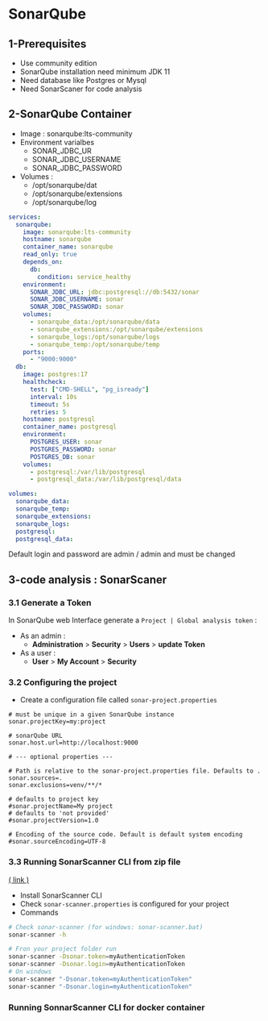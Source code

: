 # SonarQube
## 1-Prerequisites
* Use community edition
* SonarQube installation need minimum JDK 11
* Need database like Postgres or Mysql
* Need SonarScaner for code analysis

## 2-SonarQube Container
* Image : sonarqube:lts-community
* Environment varialbes
    * SONAR_JDBC_UR
    * SONAR_JDBC_USERNAME
    * SONAR_JDBC_PASSWORD
* Volumes :
    * /opt/sonarqube/dat
    * /opt/sonarqube/extensions
    * /opt/sonarqube/log

```yml
services:
  sonarqube:
    image: sonarqube:lts-community
    hostname: sonarqube
    container_name: sonarqube
    read_only: true
    depends_on:
      db:
        condition: service_healthy
    environment:
      SONAR_JDBC_URL: jdbc:postgresql://db:5432/sonar
      SONAR_JDBC_USERNAME: sonar
      SONAR_JDBC_PASSWORD: sonar
    volumes:
      - sonarqube_data:/opt/sonarqube/data
      - sonarqube_extensions:/opt/sonarqube/extensions
      - sonarqube_logs:/opt/sonarqube/logs
      - sonarqube_temp:/opt/sonarqube/temp
    ports:
      - "9000:9000"
  db:
    image: postgres:17
    healthcheck:
      test: ["CMD-SHELL", "pg_isready"]
      interval: 10s
      timeout: 5s
      retries: 5
    hostname: postgresql
    container_name: postgresql
    environment:
      POSTGRES_USER: sonar
      POSTGRES_PASSWORD: sonar
      POSTGRES_DB: sonar
    volumes:
      - postgresql:/var/lib/postgresql
      - postgresql_data:/var/lib/postgresql/data

volumes:
  sonarqube_data:
  sonarqube_temp:
  sonarqube_extensions:
  sonarqube_logs:
  postgresql:
  postgresql_data:
```
Default login and password are admin / admin and must be changed


## 3-code analysis : SonarScaner

### 3.1 Generate a Token
In SonarQube web Interface generate a `Project | Global analysis token` :
* As an admin :
    * **Administration** > **Security** > **Users** > **update Token**
* As a user :
    * **User** > **My Account** > **Security** 

### 3.2 Configuring the project
* Create a configuration file called `sonar-project.properties`
```properties
# must be unique in a given SonarQube instance
sonar.projectKey=my:project

# sonarQube URL
sonar.host.url=http://localhost:9000

# --- optional properties ---
 
# Path is relative to the sonar-project.properties file. Defaults to .
sonar.sources=.
sonar.exclusions=venv/**/*

# defaults to project key
#sonar.projectName=My project
# defaults to 'not provided'
#sonar.projectVersion=1.0
 
# Encoding of the source code. Default is default system encoding
#sonar.sourceEncoding=UTF-8
``` 
### 3.3 Running SonarScanner CLI from zip file
[( link )](https://docs.sonarsource.com/sonarqube/latest/analyzing-source-code/scanners/sonarscanner/#running-from-zip-file)
* Install SonarScanner CLI 
* Check `sonar-scanner.properties` is configured for your project
* Commands
```bash
# Check sonar-scanner (for windows: sonar-scanner.bat)
sonar-scanner -h

# Fron your project folder run
sonar-scanner -Dsonar.token=myAuthenticationToken
sonar-scanner -Dsonar.login=myAuthenticationToken
# On windows
sonar-scanner "-Dsonar.token=myAuthenticationToken"
sonar-scanner "-Dsonar.login=myAuthenticationToken"
```

### Running SonnarScanner CLI for docker container


